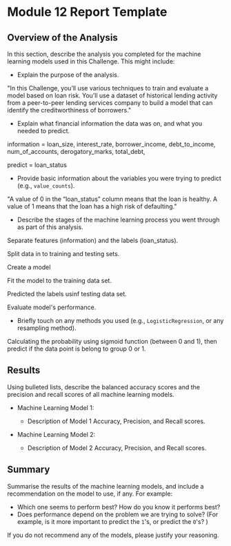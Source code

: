 # Module 12 Report Template

## Overview of the Analysis

In this section, describe the analysis you completed for the machine learning models used in this Challenge. This might include:

- Explain the purpose of the analysis.

"In this Challenge, you’ll use various techniques to train and evaluate a model based on loan risk. You’ll use a dataset of historical lending activity from a peer-to-peer lending services company to build a model that can identify the creditworthiness of borrowers."

- Explain what financial information the data was on, and what you needed to predict.

information = loan_size, interest_rate, borrower_income, debt_to_income, num_of_accounts, derogatory_marks, total_debt,

predict = loan_status

- Provide basic information about the variables you were trying to predict (e.g., `value_counts`).

"A value of 0 in the “loan_status” column means that the loan is healthy. A value of 1 means that the loan has a high risk of defaulting."

- Describe the stages of the machine learning process you went through as part of this analysis.

Separate features (information) and the labels (loan_status).

Split data in to training and testing sets.

Create a model

Fit the model to the training data set.

Predicted the labels usinf testing data set.

Evaluate model's performance.

- Briefly touch on any methods you used (e.g., `LogisticRegression`, or any resampling method).

Calculating the probability using sigmoid function (between 0 and 1), then predict if the data point is belong to group 0 or 1.

## Results

Using bulleted lists, describe the balanced accuracy scores and the precision and recall scores of all machine learning models.

- Machine Learning Model 1:

  - Description of Model 1 Accuracy, Precision, and Recall scores.

- Machine Learning Model 2:
  - Description of Model 2 Accuracy, Precision, and Recall scores.

## Summary

Summarise the results of the machine learning models, and include a recommendation on the model to use, if any. For example:

- Which one seems to perform best? How do you know it performs best?
- Does performance depend on the problem we are trying to solve? (For example, is it more important to predict the `1`'s, or predict the `0`'s? )

If you do not recommend any of the models, please justify your reasoning.
